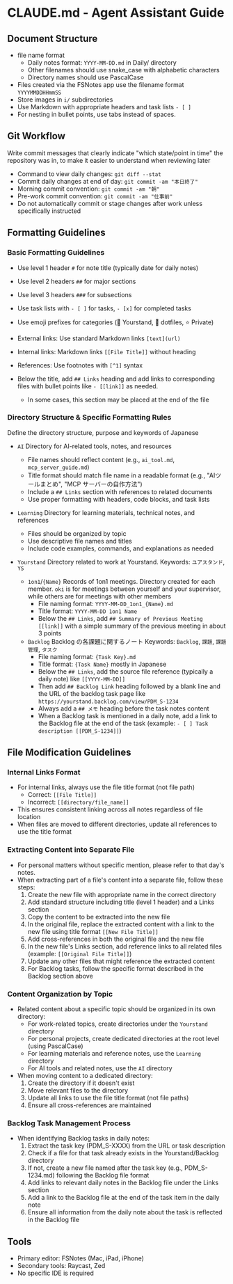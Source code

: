 # CLAUDE.md - Agent Assistant Guide

## Document Structure

- file name format
  - Daily notes format: `YYYY-MM-DD.md` in Daily/ directory
  - Other filenames should use snake_case with alphabetic characters
  - Directory names should use PascalCase
- Files created via the FSNotes app use the filename format `YYYYMMDDHHmmSS`
- Store images in `i/` subdirectories
- Use Markdown with appropriate headers and task lists `- [ ]`
- For nesting in bullet points, use tabs instead of spaces.

## Git Workflow

Write commit messages that clearly indicate "which state/point in time" the repository was in, to make it easier to understand when reviewing later

- Command to view daily changes: `git diff --stat`
- Commit daily changes at end of day: `git commit -am "本日終了"`
- Morning commit convention: `git commit -am "朝"`
- Pre-work commit convention: `git commit -am "仕事前"`
- Do not automatically commit or stage changes after work unless specifically instructed

## Formatting Guidelines

### Basic Formatting Guidelines

- Use level 1 header `#` for note title (typically date for daily notes)
- Use level 2 headers `##` for major sections
- Use level 3 headers `###` for subsections
- Use task lists with `- [ ]` for tasks, `- [x]` for completed tasks
- Use emoji prefixes for categories (🔵 Yourstand, 🔴 dotfiles, ⭐️ Private)
- External links: Use standard Markdown links `[text](url)`
- Internal links: Markdown links `[[File Title]]` without heading
- References: Use footnotes with `[^1]` syntax

- Below the title, add `## Links` heading and add links to corresponding files with bullet points like `- [[link]]` as needed.
  - In some cases, this section may be placed at the end of the file

### Directory Structure & Specific Formatting Rules

Define the directory structure, purpose and keywords of Japanese

- `AI` Directory for AI-related tools, notes, and resources
  - File names should reflect content (e.g., `ai_tool.md`, `mcp_server_guide.md`)
  - Title format should match file name in a readable format (e.g., "AIツールまとめ", "MCP サーバーの自作方法")
  - Include a `## Links` section with references to related documents
  - Use proper formatting with headers, code blocks, and task lists

- `Learning` Directory for learning materials, technical notes, and references
  - Files should be organized by topic
  - Use descriptive file names and titles
  - Include code examples, commands, and explanations as needed

- `Yourstand` Directory related to work at Yourstand. Keywords: `ユアスタンド`, `YS`
  - `1on1`/`{Name}` Records of 1on1 meetings. Directory created for each member. `oki` is for meetings between yourself and your supervisor, while others are for meetings with other members
    - File naming format: `YYYY-MM-DD_1on1_{Name}.md`
    - Title format: `YYYY-MM-DD 1on1 Name`
    - Below the `## Links`, add `## Summary of Previous Meeting [[link]]` with a simple summary of the previous meeting in about 3 points
  - `Backlog` Backlog の各課題に関するノート Keywords: `Backlog`, `課題`, `課題管理`, `タスク`
    - File naming format: `{Task Key}.md`
    - Title format: `{Task Name}` mostly in Japanese
    - Below the `## Links`, add the source file reference (typically a daily note) like `[[YYYY-MM-DD]]`
    - Then add `## Backlog Link` heading followed by a blank line and the URL of the backlog task page like `https://yourstand.backlog.com/view/PDM_S-1234`
    - Always add a `## メモ` heading before the task notes content
    - When a Backlog task is mentioned in a daily note, add a link to the Backlog file at the end of the task (example: `- [ ] Task description [[PDM_S-1234]]`)

## File Modification Guidelines

### Internal Links Format

- For internal links, always use the file title format (not file path)
  - Correct: `[[File Title]]` 
  - Incorrect: `[[directory/file_name]]`
- This ensures consistent linking across all notes regardless of file location
- When files are moved to different directories, update all references to use the title format

### Extracting Content into Separate File

- For personal matters without specific mention, please refer to that day's notes.
- When extracting part of a file's content into a separate file, follow these steps:
  1. Create the new file with appropriate name in the correct directory
  2. Add standard structure including title (level 1 header) and a Links section 
  3. Copy the content to be extracted into the new file
  4. In the original file, replace the extracted content with a link to the new file using title format `[[New File Title]]`
  5. Add cross-references in both the original file and the new file
  6. In the new file's Links section, add reference links to all related files (example: `[[Original File Title]]`)
  7. Update any other files that might reference the extracted content
  8. For Backlog tasks, follow the specific format described in the Backlog section above

### Content Organization by Topic

- Related content about a specific topic should be organized in its own directory:
  - For work-related topics, create directories under the `Yourstand` directory
  - For personal projects, create dedicated directories at the root level (using PascalCase)
  - For learning materials and reference notes, use the `Learning` directory
  - For AI tools and related notes, use the `AI` directory
- When moving content to a dedicated directory:
  1. Create the directory if it doesn't exist
  2. Move relevant files to the directory
  3. Update all links to use the file title format (not file paths)
  4. Ensure all cross-references are maintained

### Backlog Task Management Process

- When identifying Backlog tasks in daily notes:
  1. Extract the task key (PDM_S-XXXX) from the URL or task description
  2. Check if a file for that task already exists in the Yourstand/Backlog directory
  3. If not, create a new file named after the task key (e.g., PDM_S-1234.md) following the Backlog file format
  4. Add links to relevant daily notes in the Backlog file under the Links section
  5. Add a link to the Backlog file at the end of the task item in the daily note
  6. Ensure all information from the daily note about the task is reflected in the Backlog file

## Tools

- Primary editor: FSNotes (Mac, iPad, iPhone)
- Secondary tools: Raycast, Zed
- No specific IDE is required
